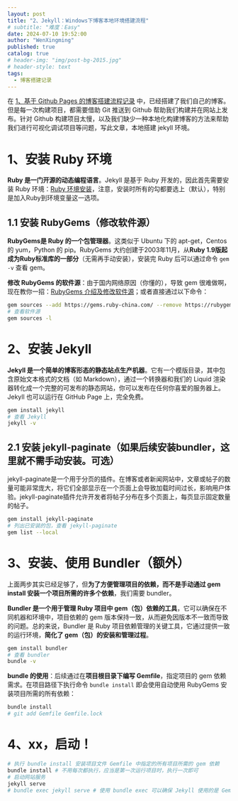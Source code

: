 ```yaml
---
layout: post
title: "2、Jekyll：Windows下博客本地环境搭建流程"
# subtitle: "难度：Easy"
date: 2024-07-10 19:52:00
author: "WenXingming"
published: true
catalog: true
# header-img: "img/post-bg-2015.jpg"
# header-style: text
tags:
  - 博客搭建记录
---
```


在 [1、基于 Github Pages 的博客搭建流程记录](2024-07-08-001-Github-Pages-博客搭建流程记录.md) 中，已经搭建了我们自己的博客。但是每一次构建项目，都需要借助 Git 推送到 Github 帮助我们构建并在网站上发布。针对 Github 构建项目太慢，以及我们缺少一种本地化构建博客的方法来帮助我们进行可视化调试项目等问题，写此文章，本地搭建 jekyll 环境。

# 1、安装 Ruby 环境

**Ruby 是一门开源的动态编程语言**。Jekyll 是基于 Ruby 开发的，因此首先需要安装 Ruby 环境：[Ruby 环境安装](https://www.runoob.com/ruby/ruby-environment.html)，注意，安装时所有的勾都要选上（默认），特别是加入Ruby到环境变量这一选项。

## 1.1 安装 RubyGems（修改软件源）

**RubyGems是 Ruby 的一个包管理器**。这类似于 Ubuntu 下的 apt-get，Centos 的 yum，Python 的 pip。RubyGems 大约创建于2003年11月，从**Ruby 1.9版起成为Ruby标准库的一部分**（无需再手动安装），安装完 Ruby 后可以通过命令 `gem -v` 查看 gem。

**修改 RubyGems 的软件源**：由于国内网络原因（你懂的），导致 gem 很难做啊，现在教你一招：[RubyGems 介绍及修改软件源](https://www.runoob.com/ruby/ruby-rubygems.html)；或者直接通过以下命令：
```bash
gem sources --add https://gems.ruby-china.com/ --remove https://rubygems.org/
# 查看软件源
gem sources -l
```

# 2、安装 Jekyll

**Jekyll 是一个简单的博客形态的静态站点生产机器**。它有一个模版目录，其中包含原始文本格式的文档（如 Markdown），通过一个转换器和我们的 Liquid 渲染器转化成一个完整的可发布的静态网站，你可以发布在任何你喜爱的服务器上。Jekyll 也可以运行在 GitHub Page 上，完全免费。

```bash
gem install jekyll
# 查看 Jekyll
jekyll -v
```

## 2.1 安装 jekyll-paginate（如果后续安装bundler，这里就不需手动安装。可选）

jekyll-paginate是一个用于分页的插件。在博客或者新闻网站中，文章或帖子的数量可能非常庞大，将它们全部显示在一个页面上会导致加载时间过长，影响用户体验。jekyll-paginate插件允许开发者将帖子分布在多个页面上，每页显示固定数量的帖子。

```bash
gem install jekyll-paginate
# 列出已安装的包，查看 jekyll-paginate
gem list --local
```

# 3、安装、使用 Bundler（额外）

上面两步其实已经足够了，但**为了方便管理项目的依赖，而不是手动通过 gem install 安装一个项目所需的许多个依赖**，我们需要 bundler。

**Bundler 是一个用于管理 Ruby 项目中 gem（包）依赖的工具**，它可以确保在不同机器和环境中，项目依赖的 gem 版本保持一致，从而避免因版本不一致而导致的问题。总的来说，Bundler 是 Ruby 项目依赖管理的关键工具，它通过提供一致的运行环境，**简化了 gem（包）的安装和管理过程**。

```bash
gem install bundler
# 查看 bundler
bundle -v
```

**bundle 的使用**：后续通过在**项目根目录下编写 Gemfile**，指定项目的 gem 依赖需求。在项目路径下执行命令 `bundle install` 即会使用自动使用 RubyGems 安装项目所需的所有依赖：

```bash
bundle install
# git add Gemfile Gemfile.lock
```

# 4、xx，启动！

```bash
# 执行 bundle install 安装项目文件 Gemfile 中指定的所有项目所需的 gem 依赖
bundle install # 不用每次都执行，应当是第一次运行项目时，执行一次即可
# 启动网站服务
jekyll serve 
# bundle exec jekyll serve # 使用 bundle exec 可以确保 Jekyll 使用的是 Gemfile 中指定的 gem 版本，而不是全局安装的版本
```





